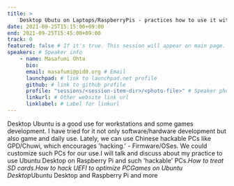 ```yaml
---
title: >
    Desktop Ubutu on Laptops/RaspberryPis - practices how to use it with SD cards, how to manage UEFI and more 
date: 2021-09-25T15:15:00+09:00
end: 2021-09-25T15:45:00+09:00
track: 0
featured: false # If it's true. This session will appear on main page.
speakers: # Speaker info
    - name: Masafumi Ohta
      bio: 
      email: masafumi@pid0.org # Email
      launchpad: # link to launchpad.net profile
      github: # link to github profile
      profile: "sessions/<session-item-dir>/<photo-file>" # Speaker photo
      linkurl: # Other website link url
      linklabel: # Label for linkurl
---
```

Desktop Ubuntu is a good use for workstations and some games development. I have tried for it not only software/hardware development but also game and daily use. Lately, we can use Chinese hackable PCs like GPD/Chuwi, which encourages 'hacking.' - Firmware/OSes. We could customize such PCs for our use.I will talk and discuss about my practice to use Ubuntu Desktop on Raspberry Pi and such 'hackable' PCs.*How to treat SD cards.*How to hack UEFI to optimize PC*Games on Ubuntu Desktop*Ubuntu Desktop and Raspberry Pi and more


